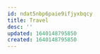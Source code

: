 ```yaml
---
id: ndat5nbp6paie9ifjyxbqcy
title: Travel
desc: ''
updated: 1640148795850
created: 1640148795850
---
```



